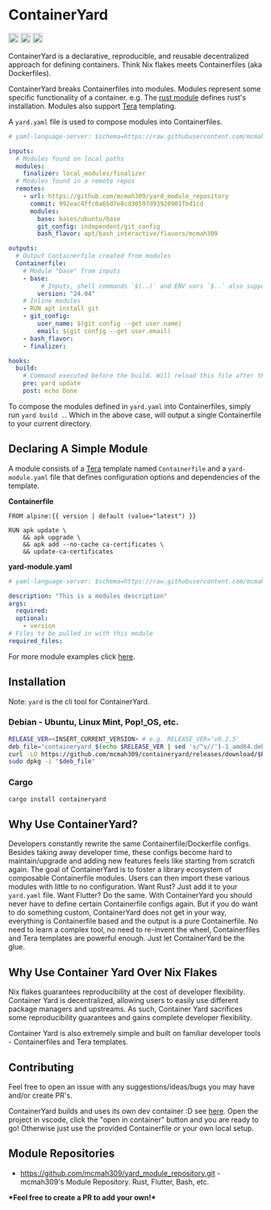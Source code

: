 # ContainerYard

[<img alt="github" src="https://img.shields.io/badge/github-mcmah309/containeryard-8da0cb?style=for-the-badge&labelColor=555555&logo=github" height="20">](https://github.com/mcmah309/containeryard)
[<img alt="crates.io" src="https://img.shields.io/crates/v/containeryard.svg?style=for-the-badge&color=fc8d62&logo=rust" height="20">](https://crates.io/crates/containeryard)
[<img alt="docs.rs" src="https://img.shields.io/badge/docs.rs-containeryard-66c2a5?style=for-the-badge&labelColor=555555&logo=docs.rs" height="20">](https://docs.rs/containeryard)

ContainerYard is a declarative, reproducible, and reusable decentralized approach for defining containers. Think Nix flakes meets Containerfiles (aka Dockerfiles).

ContainerYard breaks Containerfiles into modules. Modules represent some specific functionality of a container. e.g. The [rust module](https://github.com/mcmah309/yard_module_repository/tree/3c81a4a383f4446437df364ef0a6ba17bc88c479/dependent/apt/rust) defines rust's installation. Modules also support [Tera](https://keats.github.io/tera/docs/#templates) templating.

A `yard.yaml` file is used to compose modules into Containerfiles.
```yaml
# yaml-language-server: $schema=https://raw.githubusercontent.com/mcmah309/containeryard/master/src/schemas/yard-schema.json

inputs:
  # Modules found on local paths
  modules:
    finalizer: local_modules/finalizer
  # Modules found in a remote repos
  remotes:
    - url: https://github.com/mcmah309/yard_module_repository
      commit: 992eac4ffc0a65d7e8cd30597d93920901fbd1cd
      modules:
        base: bases/ubuntu/base
        git_config: independent/git_config
        bash_flavor: apt/bash_interactive/flavors/mcmah309

outputs:
  # Output Containerfile created from modules
  Containerfile:
    # Module "base" from inputs
    - base:
         # Inputs, shell commands `$(..)` and ENV vars `$..` also supported
        version: "24.04"
    # Inline modules
    - RUN apt install git
    - git_config:
        user_name: $(git config --get user.name)
        email: $(git config --get user.email)
    - bash_flavor:
    - finalizer:

hooks:
  build:
    # Command executed before the build. Will reload this file after the command is executed
    pre: yard update
    post: echo Done
```

To compose the modules defined in `yard.yaml` into Containerfiles, simply run `yard build .`.
Which in the above case, will output a single Containerfile to your current directory.

## Declaring A Simple Module

A module consists of a [Tera](https://keats.github.io/tera/docs/#templates) template named `Containerfile` and a `yard-module.yaml` file 
that defines configuration options and dependencies of the template.

**Containerfile**
```Containerfile
FROM alpine:{{ version | default (value="latest") }}

RUN apk update \
    && apk upgrade \
    && apk add --no-cache ca-certificates \
    && update-ca-certificates
```
**yard-module.yaml**
```yaml
# yaml-language-server: $schema=https://raw.githubusercontent.com/mcmah309/containeryard/master/src/schemas/yard-module-schema.json

description: "This is a modules description"
args:
  required:
  optional:
    - version
# Files to be pulled in with this module
required_files:
```

For more module examples click [here](https://github.com/mcmah309/yard_module_repository/tree/master).

## Installation

Note: `yard` is the cli tool for ContainerYard.

### Debian - Ubuntu, Linux Mint, Pop!_OS, etc.

```bash
RELEASE_VER=<INSERT_CURRENT_VERSION> # e.g. RELEASE_VER='v0.2.5'
deb_file="containeryard_$(echo $RELEASE_VER | sed 's/^v//')-1_amd64.deb"
curl -LO https://github.com/mcmah309/containeryard/releases/download/$RELEASE_VER/$deb_file
sudo dpkg -i "$deb_file"
```

### Cargo

```bash
cargo install containeryard
```

## Why Use ContainerYard?

Developers constantly rewrite the same Containerfile/Dockerfile configs. Besides taking away developer time, 
these configs become hard to maintain/upgrade and adding new features feels like starting from scratch again.
The goal of ContainerYard is to foster a library ecosystem of composable Containerfile modules. Users
can then import these various modules with little to no configuration. Want Rust? Just add it to your `yard.yaml` file.
Want Flutter? Do the same. With ContainerYard you should never have to define certain Containerfile configs again. But
if you do want to do something custom, ContainerYard does not get in your way, everything is Containerfile based 
and the output is a pure Containerfile. No need to learn a complex tool, no need to re-invent the wheel, Containerfiles 
and Tera templates are powerful enough. Just let ContainerYard be the glue.

## Why Use Container Yard Over Nix Flakes

Nix flakes guarantees reproducibility at the cost of developer flexibility. Container Yard is decentralized, allowing users to easily use different package managers and upstreams. As such, Container Yard sacrifices some reproducibility guarantees and gains complete developer flexibility.

Container Yard is also extremely simple and built on familiar developer tools - Containerfiles and Tera templates.

## Contributing

Feel free to open an issue with any suggestions/ideas/bugs you may have and/or create PR's.

ContainerYard builds and uses its own dev container :D see [here](https://github.com/mcmah309/containeryard/tree/master/.devcontainer).
Open the project in vscode, click the "open in container" button and you are ready to go! Otherwise just use the provided Containerfile or your own local setup.


## Module Repositories

- <https://github.com/mcmah309/yard_module_repository.git> - mcmah309's Module Repository. Rust, Flutter, Bash, etc.

**\*Feel free to create a PR to add your own!\***

